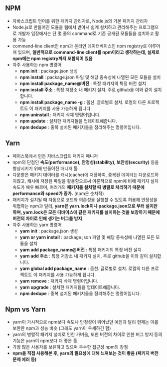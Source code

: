 ## NPM

- 자바스크립트 언어를 위한 패키지 관리자로, Node.js의 기본 패키지 관리자
- Node.js로 만들어진 모듈을 웹에서 받아서 쉽게 설치하고 관리해주는 프로그램으로 개발자 입장에서는 단 몇 줄의 command로 기존 공개된 모듈들을 설치하고 활용 가능
- command-line client인 npm과 온라인 데이터베이스인 npm registry로 이루어져 있으며, **일반적으로 command-line client를 npm이라고 생각하는데, 실제로 npm에는 npm registry까지 포함되어 있음**
- 자주 사용하는 npm 명령어
  - **npm init** : package.json 생성
  - **npm install** : package.json 파일 및 해당 종속성에 나열된 모든 모듈을 설치
  - **npm install package_name@버전** : 특정 패키지의 특정 버전 설치
  - **npm install 주소** : 특정 저장소 내 패키지 설치. 주로 github을 이와 같이 설치합니다.
  - **npm install package_name -g** : 옵션. 글로벌로 설치. 로컬의 다른 프로젝트도 이 패키지를 사용 가능하게 됩니다.
  - **npm uninstall** : 패키지 삭제 명령어입니다.
  - **npm update** : 설치한 패키지들을 업데이트해줍니다.
  - **npm dedupe** : 중복 설치된 패키지들을 정리해주는 명령어입니다.

## Yarn

- 페이스북에서 만든 자바스크립트 패키지 매니저
- npm의 단점인 **속도(performance), 안정성(stability), 보안성(security)**
  등을 향상시키기 위해 만들어진 매니저 툴
- 다운받은 패키지 데이터를 캐시(cache)에 저장하여, 중복된 데이터는 다운로드하지않고, 캐시에 저장된 파일을 활용함으로써 이론적으로 npm에 비해 패키지 설치속도가 매우 빠르며, 여러개의 **패키지를 설치할 때 병렬로 처리하기 때문에 performance와 speed가 증가.** (npm은 순차적)
- 패키지가 설치될 때 자동으로 코드와 의존성을 실행할 수 있도록 허용해 안정성을 위협하는 npm과 달리, **yarn은 yarn.lock이나 package.json으로 부터 설치만 하며, yarn.lock은 모든 디바이스에 같은 패키지를 설치하는 것을 보장하기 때문에 버전의 차이로 인해 생기는 버그를 방지**
- 자주 사용하는 yarn 명령어
  - **yarn init** : package.json 생성
  - **yarn or yarn install** : package.json 파일 및 해당 종속성에 나열된 모든 모듈을 설치
  - **yarn add package_name@버전** : 특정 패키지의 특정 버전 설치
  - **yarn add 주소** : 특정 저장소 내 패키지 설치. 주로 github을 이와 같이 설치합니다.
  - **yarn global add package_name** : 옵션. 글로벌로 설치. 로컬의 다른 프로젝트도 이 패키지를 사용 가능하게 됩니다.
  - **yarn remove** : 패키지 삭제 명령어입니다.
  - **yarn upgrade** : 설치한 패키지들을 업데이트해줍니다.
  - **npm dedupe** : 중복 설치된 패키지들을 정리해주는 명령어입니다.

## Npm vs Yarn

- yarn이 가시적으로 npm보다 속도나 안정성이 뛰어났던 예전과 달리 현재는 이를 보완한 npm과 성능 비슷 (그래도 yarn이 우세하긴 함)
- yarn의 병렬적 패키지 설치로 인한 가벼움, 또한 버전의 차이로 인한 버그 방지 등의 기능은 yarn이 npm보다 더 좋은 툴
- 가장 많은 사용자를 보유하고 있으며 우수한 접근성 npm의 장점
- **npm을 직접 사용해본 후, yarn의 필요성에 대해 느껴보는 것이 좋음 (패키지 버전 문제 에러 등)**
